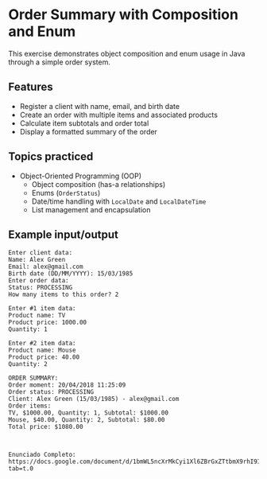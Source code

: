 # Order Summary with Composition and Enum

This exercise demonstrates object composition and enum usage in Java through a simple order system.

## Features

- Register a client with name, email, and birth date
- Create an order with multiple items and associated products
- Calculate item subtotals and order total
- Display a formatted summary of the order

## Topics practiced

- Object-Oriented Programming (OOP)
    - Object composition (has-a relationships)
    - Enums (`OrderStatus`)
    - Date/time handling with `LocalDate` and `LocalDateTime`
    - List management and encapsulation

## Example input/output

```text
Enter client data:
Name: Alex Green
Email: alex@gmail.com
Birth date (DD/MM/YYYY): 15/03/1985
Enter order data:
Status: PROCESSING
How many items to this order? 2

Enter #1 item data:
Product name: TV
Product price: 1000.00
Quantity: 1

Enter #2 item data:
Product name: Mouse
Product price: 40.00
Quantity: 2

ORDER SUMMARY:
Order moment: 20/04/2018 11:25:09
Order status: PROCESSING
Client: Alex Green (15/03/1985) - alex@gmail.com
Order items:
TV, $1000.00, Quantity: 1, Subtotal: $1000.00
Mouse, $40.00, Quantity: 2, Subtotal: $80.00
Total price: $1080.00



Enunciado Completo: https://docs.google.com/document/d/1bmWL5ncXrMkCyi1Xl6ZBrGxZTtbmX9rhI9IsOEnf3zw/edit?tab=t.0